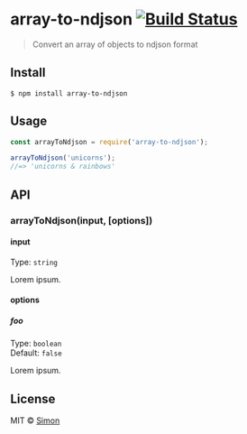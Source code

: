 # array-to-ndjson [![Build Status](https://travis-ci.org/SimonJang/array-to-ndjson.svg?branch=master)](https://travis-ci.org/SimonJang/array-to-ndjson)

> Convert an array of objects to ndjson format


## Install

```
$ npm install array-to-ndjson
```


## Usage

```js
const arrayToNdjson = require('array-to-ndjson');

arrayToNdjson('unicorns');
//=> 'unicorns & rainbows'
```


## API

### arrayToNdjson(input, [options])

#### input

Type: `string`

Lorem ipsum.

#### options

##### foo

Type: `boolean`<br>
Default: `false`

Lorem ipsum.


## License

MIT © [Simon](https://github.com/SimonJang)

